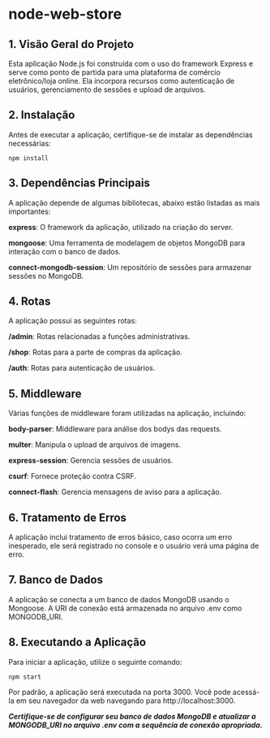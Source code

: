 # node-web-store

## 1. Visão Geral do Projeto
Esta aplicação Node.js foi construída com o uso do framework Express e serve como ponto de partida para uma plataforma de comércio eletrônico/loja online. Ela incorpora recursos como autenticação de usuários, gerenciamento de sessões e upload de arquivos.

## 2. Instalação
Antes de executar a aplicação, certifique-se de instalar as dependências necessárias:

```npm install```

## 3. Dependências Principais
A aplicação depende de algumas bibliotecas, abaixo estão listadas as mais importantes:

**express**: O framework da aplicação, utilizado na criação do server.

**mongoose**: Uma ferramenta de modelagem de objetos MongoDB para interação com o banco de dados.

**connect-mongodb-session**: Um repositório de sessões para armazenar sessões no MongoDB.

## 4. Rotas
A aplicação possui as seguintes rotas:

**/admin**: Rotas relacionadas a funções administrativas.

**/shop**: Rotas para a parte de compras da aplicação.

**/auth**: Rotas para autenticação de usuários.

## 5. Middleware
Várias funções de middleware foram utilizadas na aplicação, incluindo:

**body-parser**: Middleware para análise dos bodys das requests.

**multer**: Manipula o upload de arquivos de imagens.

**express-session**: Gerencia sessões de usuários.

**csurf**: Fornece proteção contra CSRF.

**connect-flash**: Gerencia mensagens de aviso para a aplicação.

## 6. Tratamento de Erros
A aplicação inclui tratamento de erros básico, caso ocorra um erro inesperado, ele será registrado no console e o usuário verá uma página de erro.

## 7. Banco de Dados
A aplicação se conecta a um banco de dados MongoDB usando o Mongoose. A URI de conexão está armazenada no arquivo .env como MONGODB_URI.

## 8. Executando a Aplicação
Para iniciar a aplicação, utilize o seguinte comando:

```npm start```

Por padrão, a aplicação será executada na porta 3000. Você pode acessá-la em seu navegador da web navegando para http://localhost:3000.

**_Certifique-se de configurar seu banco de dados MongoDB e atualizar a MONGODB_URI no arquivo .env com a sequência de conexão apropriada._**
